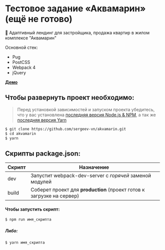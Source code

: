 # Тестовое задание «Аквамарин» (ещё не готово)
🏢 Адаптивный лендинг для застройщика, продажа квартир в жилом комплексе "Аквамарин"

Основной стек:
+ Pug
+ PostCSS
+ Webpack 4
+ jQuery

[**Демо**](https://sergeev-vn.github.io/akvamarin)

## Чтобы развернуть проект необходимо:
> Перед установкой зависимостей и запуском проекта убедитесь, что у вас установлена [последняя версия Node.js & NPM](https://nodejs.org/en/download/current/), а так же
> [последняя версия Yarn](https://yarnpkg.com/ru/docs/install)

```sh
$ git clone https://github.com/sergeev-vn/akvamarin.git
$ cd akvamarin
$ yarn
```

## Скрипты package.json:

| Скрипт | Назначение                                                                                   |
| ------ | -------------------------------------------------------------------------------------------- |
| dev    | Запустит webpack-dev-server с _горячей_ заменой модулей                                      |
| build  | Соберет проект для **production** (проект готов к загрузке на сервер)                        |

#### Чтобы запустить скрипт:

```sh
$ npm run имя_скрипта
```

##### Либо:

```sh
$ yarn имя_скрипта
```
